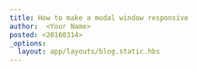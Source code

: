 ```yaml
---
title: How to make a modal window responsive
author:  <Your Name>
posted: <20160314>
_options:
  layout: app/layouts/blog.static.hbs
---
```

